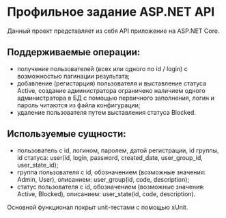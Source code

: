 # Профильное задание ASP.NET API
Данный проект представляет из себя API приложение на ASP.NET Core.
## Поддерживаемые операции:
- получение пользователей (всех или одного по id / login) с возможностью пагинации результата;
- добавление (регистарция) пользователя и выставление статуса Active, создание администратора ограничено наличием одного администратора в БД с помощью первичного заполнения, логин и пароль читаются из файла конфигурации;
- удаление пользователя путем выставления статуса Blocked.
## Используемые сущности:
- пользователь с id, логином, паролем, датой регистрации, id группы, id статуса: user(id, login, password, created_date, user_group_id, user_state_id);
- группа пользователя с id, обозначением (возможные значения: Admin, User), описанием: user_group(id, code, description);
- статус пользователя с id, обозначением (возможные значения: Active, Blocked), описанием: user_state(id, code, description).

Основной функционал покрыт unit-тестами с помощью xUnit.
